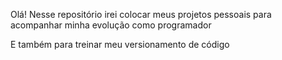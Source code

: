 Olá! Nesse repositório irei colocar meus projetos pessoais para acompanhar minha evolução como programador 

E também para treinar meu versionamento de código
